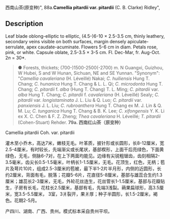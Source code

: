 西南山茶(原变种)",
88a.**Camellia pitardii var. pitardii** (C. B. Clarke) Ridley",

## Description
Leaf blade oblong-elliptic to elliptic, (4.5-)6-10 × 2.5-3.5 cm, thinly leathery, secondary veins visible on both surfaces, margin densely apiculate-serrulate, apex caudate-acuminate. Flowers 5-6 cm in diam. Petals rose, pink, or white. Capsule oblate, 2.5-3.5 × 3-5 cm. Fl. Dec-Mar, fr. Aug-Oct. 2*n* = 30*.

> ●  Forests, thickets; (700-)1500-2500(-2700) m. N Guangxi, Guizhou, W Hubei, S and W Hunan, Sichuan, NE and SE Yunnan.
  "Synonym": "*Camellia cavaleriana* (H. Léveillé) Nakai; *C. huiliensis* Hung T. Chang; *C. hunanica* Hung T. Chang &amp; L. L. Qi; *C. microdonta* Hung T. Chang; *C. pitardii* f. *alba* (Hung T. Chang) T. L. Ming; *C. pitardii* var. *alba* Hung T. Chang; *C. pitardii* f. *cavaleriana* (H. Léveillé) Sealy; *C. pitardii* var. *longistaminata* J. L. Liu &amp; Q. Luo; *C. pitardii* var. *panxiensis* J. L. Liu; *C. rubroanthera* Hung T. Chang ex M. J. Lin &amp; Q. M. Lu; *C. tunganica* Hung T. Chang &amp; B. K. Lee; *C. xifongensis* Y. K. Li ex X. C. Chen &amp; F. Z. Zheng; *Thea cavaleriana* H. Léveillé; *T. pitardii* (Cohen-Stuart) Rehder.
**79a. 西南红山茶（原变种）**

Camellia pitardii Coh. var. pitardii

灌木至小乔木，高达7米，嫩枝无毛。叶革质，披针形或长圆形，长8-12厘米，宽2.5-4厘米，有时较长，先端渐尖或长尾状，基部楔形，上面干后亮绿色，下面黄绿色，无毛，侧脉6-7对，在上下两面均能见。边缘有尖锐粗锯齿，齿刻相隔2-3.5毫米，齿尖长0.5-1.5毫米，叶柄长1-1.5厘米，无毛。花顶生，红色，无柄；苞片及萼片10片，组成2.5-3厘米的苞被，最下半1-2片半月形，内侧的近圆形，长约2厘米，背面有毛，脱落；花瓣5-6片，花直径5-8厘米，基部与雄蕊合生约1.3厘米；雄蕊长2-3厘米，无毛，外轮花丝连生，花丝管长1-1.5厘米，基部与花瓣贴生，子房有长毛，花柱长2.5厘米，基部有毛，先端3浅裂。蒴果扁球形，高3.5厘米，宽3.5-5.5厘米， 3室，3爿裂开，果爿厚；种子半圆形，长1.5-2厘米，褐色。花期2-5月。

产四川、湖南、广西、贵州。模式标本采自贵州平坝。
